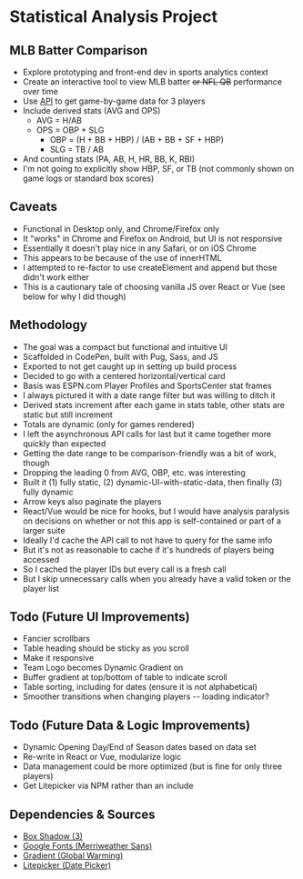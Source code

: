 # Statistical Analysis Project

## MLB Batter Comparison
* Explore prototyping and front-end dev in sports analytics context
* Create an interactive tool to view MLB batter <s>or NFL QB</s> performance over time
* Use [API](https://project.trumedianetworks.com/docs/static/index.html#/) to get game-by-game data for 3 players
* Include derived stats (AVG and OPS)
    * AVG = H/AB
    * OPS = OBP + SLG
        * OBP = (H + BB + HBP) / (AB + BB + SF + HBP)
        * SLG = TB / AB
* And counting stats (PA, AB, H, HR, BB, K, RBI)
* I'm not going to explicitly show HBP, SF, or TB (not commonly shown on game logs or standard box scores)

## Caveats
* Functional in Desktop only, and Chrome/Firefox only
* It "works" in Chrome and Firefox on Android, but UI is not responsive
* Essentially it doesn't play nice in any Safari, or on iOS Chrome
* This appears to be because of the use of innerHTML
* I attempted to re-factor to use createElement and append but those didn't work either
* This is a cautionary tale of choosing vanilla JS over React or Vue (see below for why I did though)

## Methodology
* The goal was a compact but functional and intuitive UI
* Scaffolded in CodePen, built with Pug, Sass, and JS
* Exported to not get caught up in setting up build process
* Decided to go with a centered horizontal/vertical card
* Basis was ESPN.com Player Profiles and SportsCenter stat frames
* I always pictured it with a date range filter but was willing to ditch it
* Derived stats increment after each game in stats table, other stats are static but still increment
* Totals are dynamic (only for games rendered)
* I left the asynchronous API calls for last but it came together more quickly than expected
* Getting the date range to be comparison-friendly was a bit of work, though
* Dropping the leading 0 from AVG, OBP, etc. was interesting
* Built it (1) fully static, (2) dynamic-UI-with-static-data, then finally (3) fully dynamic
* Arrow keys also paginate the players
* React/Vue would be nice for hooks, but I would have analysis paralysis on decisions on whether or not this app is self-contained or part of a larger suite
* Ideally I'd cache the API call to not have to query for the same info
* But it's not as reasonable to cache if it's hundreds of players being accessed
* So I cached the player IDs but every call is a fresh call
* But I skip unnecessary calls when you already have a valid token or the player list

## Todo (Future UI Improvements)
* Fancier scrollbars
* Table heading should be sticky as you scroll
* Make it responsive
* Team Logo becomes Dynamic Gradient on <body>
* Buffer gradient at top/bottom of table to indicate scroll
* Table sorting, including for dates (ensure it is not alphabetical)
* Smoother transitions when changing players -- loading indicator?

## Todo (Future Data & Logic Improvements)
* Dynamic Opening Day/End of Season dates based on data set
* Re-write in React or Vue, modularize logic
* Data management could be more optimized (but is fine for only three players)
* Get Litepicker via NPM rather than an include

## Dependencies & Sources
* [Box Shadow (3)](https://getcssscan.com/css-box-shadow-examples)
* [Google Fonts (Merriweather Sans)](https://fonts.google.com/specimen/Merriweather+Sans)
* [Gradient (Global Warming)](https://www.eggradients.com/category/green-gradient)
* [Litepicker (Date Picker)](https://litepicker.com/)